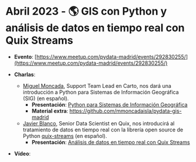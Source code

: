 # Abril 2023 - 🌎 GIS con Python y análisis de datos en tiempo real con Quix Streams

- **Evento**: [https://www.meetup.com/pydata-madrid/events/292830255/](https://www.meetup.com/pydata-madrid/events/292830255/)

- **Charlas**:
  - [Miguel Moncada](https://www.linkedin.com/in/mmoncadaisla/), Support Team Lead en Carto, nos dará una introducción a Python para Sistemas de Información Geográfica (SIG) (en español).
    - **Presentación**: [Python para Sistemas de Información Geográfica](python-para-sistemas-de-informacion-geografica.pdf)
    - **Material extra**: https://github.com/mmoncadaisla/pydata-gis-madrid
  - [Javier Blanco](https://www.linkedin.com/in/javier-blanco-cordero-71373656/), Senior Data Scientist en Quix, nos introducirá al tratamiento de datos en tiempo real con la librería open source de Python [quix-streams](https://github.com/quixio/quix-streams) (en español).
    - **Presentación**: [Análisis de datos en tiempo real con Quix Streams](analisis-de-datos-en-tiempo-real-con-quix-streams.pdf)

- **Vídeo**: 

